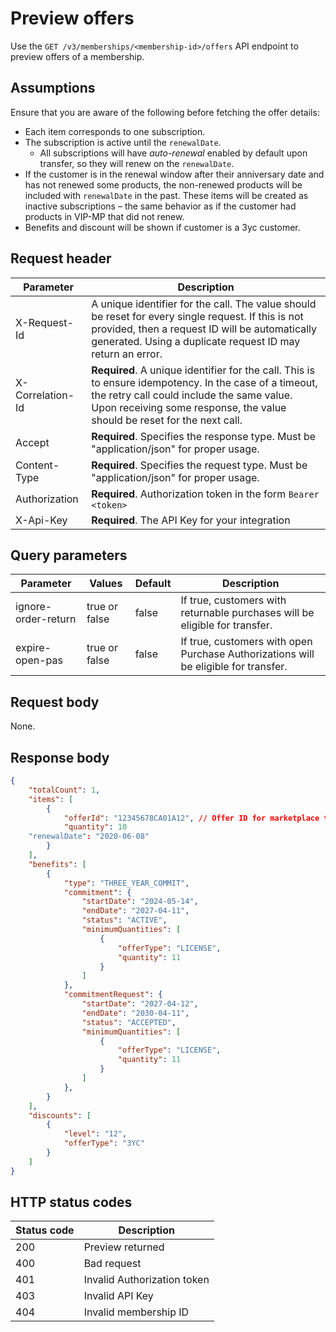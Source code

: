 # Preview offers

Use the `GET /v3/memberships/<membership-id>/offers` API endpoint to preview offers of a membership.

## Assumptions

Ensure that you are aware of the following before fetching the offer details:

- Each item corresponds to one subscription.
- The subscription is active until the `renewalDate`.
  - All subscriptions will have _auto-renewal_ enabled by default upon transfer, so they will renew on the `renewalDate`.
- If the customer is in the renewal window after their anniversary date and has not renewed some products, the non-renewed products will be included with `renewalDate` in the past. These items will be created as inactive subscriptions – the same behavior as if the customer had products in VIP-MP that did not renew.
- Benefits and discount will be shown if customer is a 3yc customer.

## Request header

| Parameter        | Description                                                                                                                                                                                                                      |
|------------------|----------------------------------------------------------------------------------------------------------------------------------------------------------------------------------------------------------------------------------|
| X-Request-Id     | A unique identifier for the call. The value should be reset for every single request. If this is not provided, then a request ID will be automatically generated. Using a duplicate request ID may return an error.              |
| X-Correlation-Id | **Required**. A unique identifier for the call. This is to ensure idempotency. In the case of a timeout, the retry call could include the same value. Upon receiving some response, the value should be reset for the next call. |
| Accept           | **Required**. Specifies the response type. Must be "application/json" for proper usage.                                                                                                                                          |
| Content-Type     | **Required**. Specifies the request type. Must be "application/json" for proper usage.                                                                                                                                           |
| Authorization    | **Required**. Authorization token in the form `Bearer <token>`                                                                                                                                                                   |
| X-Api-Key        | **Required**. The API Key for your integration                                                                                                                                                                                   |

## Query parameters

| Parameter           | Values        | Default | Description                                                                         |
|---------------------|---------------|---------|-------------------------------------------------------------------------------------|
| ignore-order-return | true or false | false   | If true, customers with returnable purchases will be eligible for transfer.         |
| expire-open-pas     | true or false | false   | If true, customers with open Purchase Authorizations will be eligible for transfer. |

## Request body

None.

## Response body

```json
{
    "totalCount": 1,
    "items": [
        {
            "offerId": "12345678CA01A12", // Offer ID for marketplace to use "currencyCode" : "USD",
            "quantity": 10
    "renewalDate": "2020-06-08"
        }
    ],
    "benefits": [
        {
            "type": "THREE_YEAR_COMMIT",
            "commitment": {
                "startDate": "2024-05-14",
                "endDate": "2027-04-11",
                "status": "ACTIVE",
                "minimumQuantities": [
                    {
                        "offerType": "LICENSE",
                        "quantity": 11
                    }
                ]
            },
            "commitmentRequest": {
                "startDate": "2027-04-12",
                "endDate": "2030-04-11",
                "status": "ACCEPTED",
                "minimumQuantities": [
                    {
                        "offerType": "LICENSE",
                        "quantity": 11
                    }
                ]
            },
        }
    ],
    "discounts": [
        {
            "level": "12",
            "offerType": "3YC"
        }
    ]
}
```

## HTTP status codes

| Status code | Description                 |
|-------------|-----------------------------|
| 200         | Preview returned            |
| 400         | Bad request                 |
| 401         | Invalid Authorization token |
| 403         | Invalid API Key             |
| 404         | Invalid membership ID       |
